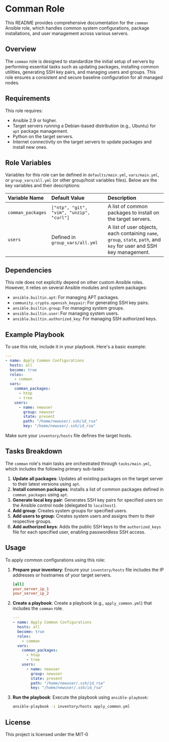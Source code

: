 # Comman Role

This README provides comprehensive documentation for the `comman` Ansible role, which handles common system configurations, package installations, and user management across various servers.

## Overview

The `comman` role is designed to standardize the initial setup of servers by performing essential tasks such as updating packages, installing common utilities, generating SSH key pairs, and managing users and groups. This role ensures a consistent and secure baseline configuration for all managed nodes.

## Requirements

This role requires:

- Ansible 2.9 or higher.
- Target servers running a Debian-based distribution (e.g., Ubuntu) for `apt` package management.
- Python on the target servers.
- Internet connectivity on the target servers to update packages and install new ones.

## Role Variables

Variables for this role can be defined in `defaults/main.yml`, `vars/main.yml`, or `group_vars/all.yml` (or other group/host variables files). Below are the key variables and their descriptions:

| Variable Name     | Default Value                                | Description                                                                 |
| :---------------- | :------------------------------------------- | :-------------------------------------------------------------------------- |
| `comman_packages` | `["ntp", "git", "vim", "unzip", "curl"]` | A list of common packages to install on the target servers.                 |
| `users`           | Defined in `group_vars/all.yml`              | A list of user objects, each containing `name`, `group`, `state`, `path`, and `key` for user and SSH key management. |

## Dependencies

This role does not explicitly depend on other custom Ansible roles. However, it relies on several Ansible modules and system packages:

- `ansible.builtin.apt`: For managing APT packages.
- `community.crypto.openssh_keypair`: For generating SSH key pairs.
- `ansible.builtin.group`: For managing system groups.
- `ansible.builtin.user`: For managing system users.
- `ansible.builtin.authorized_key`: For managing SSH authorized keys.

## Example Playbook

To use this role, include it in your playbook. Here's a basic example:

```yaml
---
- name: Apply Common Configurations
  hosts: all
  become: true
  roles:
    - comman
  vars:
    comman_packages:
      - htop
      - tree
    users:
      - name: newuser
        group: newuser
        state: present
        path: "/home/newuser/.ssh/id_rsa"
        key: "/home/newuser/.ssh/id_rsa"
```

Make sure your `inventory/hosts` file defines the target hosts.

## Tasks Breakdown

The `comman` role's main tasks are orchestrated through `tasks/main.yml`, which includes the following primary sub-tasks:

1.  **Update all packages**: Updates all existing packages on the target server to their latest versions using `apt`.
2.  **Install common packages**: Installs a list of common packages defined in `comman_packages` using `apt`.
3.  **Generate local key pair**: Generates SSH key pairs for specified users on the Ansible control node (delegated to `localhost`).
4.  **Add group**: Creates system groups for specified users.
5.  **Add users to group**: Creates system users and assigns them to their respective groups.
6.  **Add authorized keys**: Adds the public SSH keys to the `authorized_keys` file for each specified user, enabling passwordless SSH access.

## Usage

To apply common configurations using this role:

1.  **Prepare your inventory**: Ensure your `inventory/hosts` file includes the IP addresses or hostnames of your target servers.

    ```ini
    [all]
    your_server_ip_1
    your_server_ip_2
    ```

2.  **Create a playbook**: Create a playbook (e.g., `apply_common.yml`) that includes the `comman` role.

    ```yaml
    ---
    - name: Apply Common Configurations
      hosts: all
      become: true
      roles:
        - comman
      vars:
        comman_packages:
          - htop
          - tree
        users:
          - name: newuser
            group: newuser
            state: present
            path: "/home/newuser/.ssh/id_rsa"
            key: "/home/newuser/.ssh/id_rsa"
    ```

3.  **Run the playbook**: Execute the playbook using `ansible-playbook`:

    ```bash
    ansible-playbook -i inventory/hosts apply_common.yml
    ```

## License

This project is licensed under the MIT-0 
